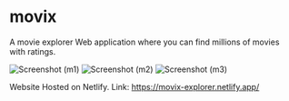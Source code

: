 # movix
 A movie explorer Web application where you can find millions of movies with ratings.

 ![Screenshot (m1)](https://github.com/Soumadeep360/movix/assets/72089988/b097bea3-0458-4a68-9f52-d598ddc9cab1)
![Screenshot (m2)](https://github.com/Soumadeep360/movix/assets/72089988/87c37c6b-be01-4534-be9e-77e014644a44)
![Screenshot (m3)](https://github.com/Soumadeep360/movix/assets/72089988/5b09d587-26b7-4a03-aeb1-c333d02fa589)

Website Hosted on Netlify.
Link: https://movix-explorer.netlify.app/
